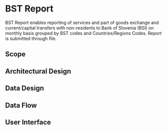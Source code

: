 # BST Report

BST Report enables reporting of services and part of goods exchange and current/capital transfers with non-residents to Bank of Slovenia (BSI) on monthly basis grouped by BST codes and Countries/Regions Codes. Report is submitted through file.

## Scope

## Architectural Design 

## Data Design

## Data Flow

## User Interface
